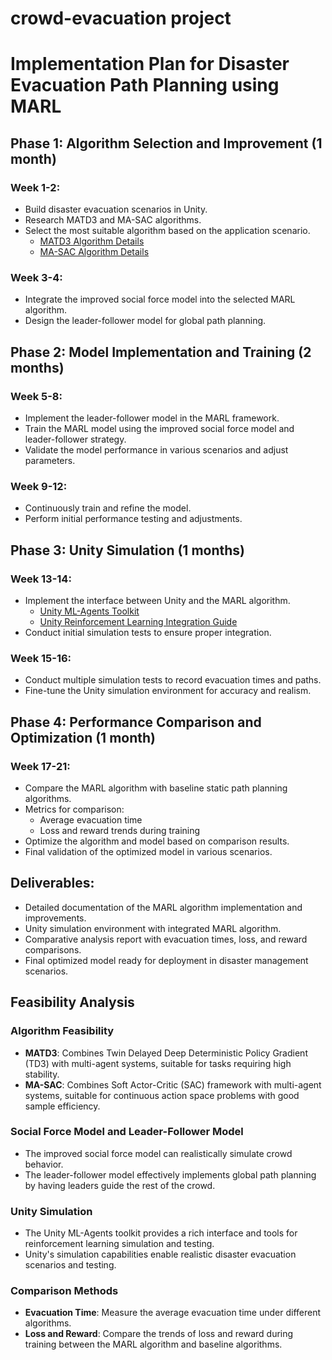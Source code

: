 # crowd-evacuation project

# Implementation Plan for Disaster Evacuation Path Planning using MARL

## Phase 1: Algorithm Selection and Improvement (1 month)

### Week 1-2:
- Build disaster evacuation scenarios in Unity.
- Research MATD3 and MA-SAC algorithms.
- Select the most suitable algorithm based on the application scenario.
  - [MATD3 Algorithm Details](https://docs.agilerl.com/en/latest/api/algorithms/matd3.html)
  - [MA-SAC Algorithm Details](https://github.com/puyuan1996/MARL)

### Week 3-4:
- Integrate the improved social force model into the selected MARL algorithm.
- Design the leader-follower model for global path planning.

## Phase 2: Model Implementation and Training (2 months)

### Week 5-8:
- Implement the leader-follower model in the MARL framework.
- Train the MARL model using the improved social force model and leader-follower strategy.
- Validate the model performance in various scenarios and adjust parameters.

### Week 9-12:
- Continuously train and refine the model.
- Perform initial performance testing and adjustments.

## Phase 3: Unity Simulation (1 months)

### Week 13-14:
- Implement the interface between Unity and the MARL algorithm.
  - [Unity ML-Agents Toolkit](https://github.com/Unity-Technologies/ml-agents)
  - [Unity Reinforcement Learning Integration Guide](https://unity-technologies.github.io/ml-agents/Getting-Started/)
- Conduct initial simulation tests to ensure proper integration.

### Week 15-16:
- Conduct multiple simulation tests to record evacuation times and paths.
- Fine-tune the Unity simulation environment for accuracy and realism.

## Phase 4: Performance Comparison and Optimization (1 month)

### Week 17-21:
- Compare the MARL algorithm with baseline static path planning algorithms.
- Metrics for comparison:
  - Average evacuation time
  - Loss and reward trends during training
- Optimize the algorithm and model based on comparison results.
- Final validation of the optimized model in various scenarios.

## Deliverables:
- Detailed documentation of the MARL algorithm implementation and improvements.
- Unity simulation environment with integrated MARL algorithm.
- Comparative analysis report with evacuation times, loss, and reward comparisons.
- Final optimized model ready for deployment in disaster management scenarios.

## Feasibility Analysis

### Algorithm Feasibility
- **MATD3**: Combines Twin Delayed Deep Deterministic Policy Gradient (TD3) with multi-agent systems, suitable for tasks requiring high stability.
- **MA-SAC**: Combines Soft Actor-Critic (SAC) framework with multi-agent systems, suitable for continuous action space problems with good sample efficiency.

### Social Force Model and Leader-Follower Model
- The improved social force model can realistically simulate crowd behavior.
- The leader-follower model effectively implements global path planning by having leaders guide the rest of the crowd.

### Unity Simulation
- The Unity ML-Agents toolkit provides a rich interface and tools for reinforcement learning simulation and testing.
- Unity's simulation capabilities enable realistic disaster evacuation scenarios and testing.

### Comparison Methods
- **Evacuation Time**: Measure the average evacuation time under different algorithms.
- **Loss and Reward**: Compare the trends of loss and reward during training between the MARL algorithm and baseline algorithms.
